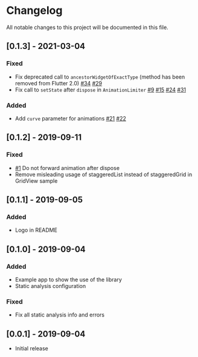 # Changelog
All notable changes to this project will be documented in this file.

## [0.1.3] - 2021-03-04
### Fixed
- Fix deprecated call to `ancestorWidgetOfExactType` (method has been removed from Flutter 2.0) [#34](https://github.com/mobiten/flutter_staggered_animations/issues/34) [#29](https://github.com/mobiten/flutter_staggered_animations/issues/29)
- Fix call to `setState` after `dispose` in `AnimationLimiter` [#9](https://github.com/mobiten/flutter_staggered_animations/issues/9) [#15](https://github.com/mobiten/flutter_staggered_animations/issues/15) [#24](https://github.com/mobiten/flutter_staggered_animations/issues/24) [#31](https://github.com/mobiten/flutter_staggered_animations/issues/31)
### Added
- Add `curve` parameter for animations [#21](https://github.com/mobiten/flutter_staggered_animations/issues/21) [#22](https://github.com/mobiten/flutter_staggered_animations/issues/22)

## [0.1.2] - 2019-09-11
### Fixed
- [#1](https://github.com/mobiten/flutter_staggered_animations/issues/1) Do not forward animation after dispose
- Remove misleading usage of staggeredList instead of staggeredGrid in GridView sample

## [0.1.1] - 2019-09-05
### Added
- Logo in README

## [0.1.0] - 2019-09-04
### Added
- Example app to show the use of the library
- Static analysis configuration
### Fixed
- Fix all static analysis info and errors

## [0.0.1] - 2019-09-04
- Initial release



